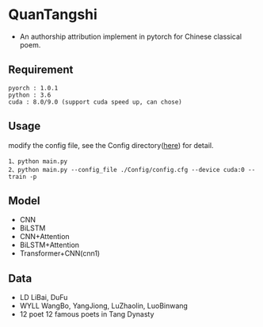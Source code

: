 # QuanTangshi
- An authorship attribution implement in pytorch for Chinese classical poem.

## Requirement ##

	pyorch : 1.0.1
	python : 3.6
	cuda : 8.0/9.0 (support cuda speed up, can chose)

## Usage ##
 
modify the config file, see the Config directory([here](https://github.com/bamtercelboo/pytorch_text_classification/tree/master/Config)) for detail.  

	1、python main.py
	2、python main.py --config_file ./Config/config.cfg --device cuda:0 --train -p


## Model ##

- CNN
- BiLSTM
- CNN+Attention
- BiLSTM+Attention
- Transformer+CNN(cnn1) 

## Data ##

- LD LiBai, DuFu
- WYLL WangBo, YangJiong, LuZhaolin, LuoBinwang
- 12 poet 12 famous poets in Tang Dynasty
